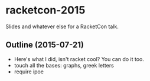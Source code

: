 racketcon-2015
==============

Slides and whatever else for a RacketCon talk.


Outline (2015-07-21)
---

- Here's what I did, isn't racket cool? You can do it too.
- touch all the bases: graphs, greek letters
- require ipoe
